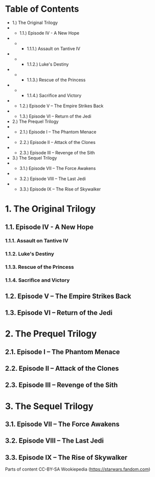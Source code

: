 # Table of Contents
-  1.) The Original Trilogy
- -  1.1.) Episode IV - A New Hope
- - -  1.1.1.) Assault on Tantive IV
- - -  1.1.2.) Luke's Destiny
- - -  1.1.3.) Rescue of the Princess
- - -  1.1.4.) Sacrifice and Victory
- -  1.2.) Episode V – The Empire Strikes Back
- -  1.3.) Episode VI – Return of the Jedi
-  2.) The Prequel Trilogy
- -  2.1.) Episode I – The Phantom Menace
- -  2.2.) Episode II – Attack of the Clones
- -  2.3.) Episode III – Revenge of the Sith
-  3.) The Sequel Trilogy
- -  3.1.) Episode VII – The Force Awakens
- -  3.2.) Episode VIII – The Last Jedi
- -  3.3.) Episode IX – The Rise of Skywalker

# 1. The Original Trilogy

## 1.1. Episode IV - A New Hope
### 1.1.1. Assault on Tantive IV
### 1.1.2. Luke's Destiny
### 1.1.3. Rescue of the Princess
### 1.1.4. Sacrifice and Victory
## 1.2. Episode V – The Empire Strikes Back
## 1.3. Episode VI – Return of the Jedi

# 2. The Prequel Trilogy
## 2.1. Episode I – The Phantom Menace
## 2.2. Episode II – Attack of the Clones
## 2.3. Episode III – Revenge of the Sith


# 3. The Sequel Trilogy
## 3.1. Episode VII – The Force Awakens
## 3.2. Episode VIII – The Last Jedi
## 3.3. Episode IX – The Rise of Skywalker

Parts of content CC-BY-SA Wookiepedia (https://starwars.fandom.com)